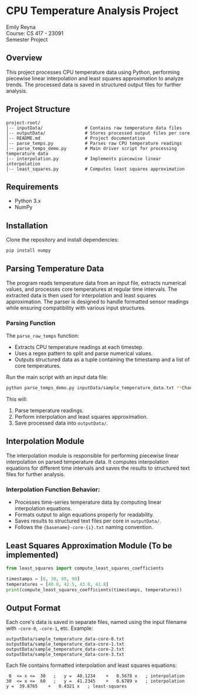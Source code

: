 # CPU Temperature Analysis Project


Emily Reyna  
Course: CS 417 - 23091  
Semester Project  

## Overview

This project processes CPU temperature data using Python, performing piecewise linear interpolation and least squares approximation to analyze trends. The processed data is saved in structured output files for further analysis.

## Project Structure

```
project-root/        
│-- inputData/                # Contains raw temperature data files        
│-- outputData/               # Stores processed output files per core        
│-- README.md                 # Project documentation               
│-- parse_temps.py            # Parses raw CPU temperature readings        
│-- parse_temps_demo.py       # Main driver script for processing temperature data        
│-- interpolation.py          # Implements piecewise linear interpolation        
│-- least_squares.py          # Computes least squares approximation        
```
 
## Requirements

- Python 3.x  
- NumPy  

## Installation

Clone the repository and install dependencies:
```sh
pip install numpy
```

## Parsing Temperature Data

The program reads temperature data from an input file, extracts numerical values, and processes core temperatures at regular time intervals. The extracted data is then used for interpolation and least squares approximation. The parser is designed to handle formatted sensor readings while ensuring compatibility with various input structures.

### Parsing Function
The `parse_raw_temps` function:
- Extracts CPU temperature readings at each timestep.
- Uses a regex pattern to split and parse numerical values.
- Outputs structured data as a tuple containing the timestamp and a list of core temperatures.

Run the main script with an input data file:
```sh
python parse_temps_demo.py inputData/sample_temperature_data.txt **Change the sample_temperature_data.txt file to match your file name** 
```

This will:

1. Parse temperature readings.
2. Perform interpolation and least squares approximation.
3. Save processed data into `outputData/`.

## Interpolation Module

The interpolation module is responsible for performing piecewise linear interpolation on parsed temperature data. It computes interpolation equations for different time intervals and saves the results to structured text files for further analysis.

### Interpolation Function Behavior:
- Processes time-series temperature data by computing linear interpolation equations.
- Formats output to align equations properly for readability.
- Saves results to structured text files per core in `outputData/`.
- Follows the `{basename}-core-{i}.txt` naming convention.


## Least Squares Approximation Module (To be implemented)
```python
from least_squares import compute_least_squares_coefficients

timestamps = [0, 30, 60, 90]
temperatures = [40.0, 42.5, 43.0, 41.8]
print(compute_least_squares_coefficients(timestamps, temperatures))
```

## Output Format
Each core's data is saved in separate files, named using the input filename with `-core-0`, `-core-1`, etc. Example:
```
outputData/sample_temperature_data-core-0.txt
outputData/sample_temperature_data-core-1.txt
outputData/sample_temperature_data-core-2.txt
outputData/sample_temperature_data-core-3.txt
```

Each file contains formatted interpolation and least squares equations:
```
 0  <= x <=  30   ;   y =  40.1234    +   0.5678 x   ; interpolation
30  <= x <=  60   ;   y =  41.2345    +   0.6789 x   ; interpolation
y =  39.8765    +   0.4321 x   ; least-squares
```

